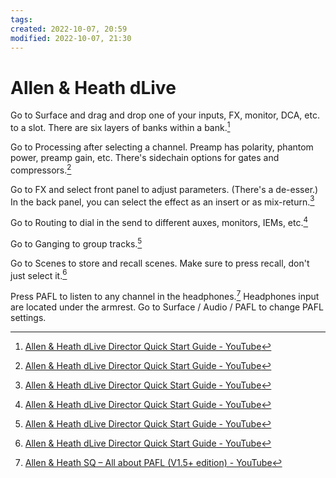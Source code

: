 ```yaml
---
tags: 
created: 2022-10-07, 20:59
modified: 2022-10-07, 21:30
---
```


# Allen & Heath dLive
Go to Surface and drag and drop one of your inputs, FX, monitor, DCA, etc. to a slot. There are six layers of banks within a bank.[^1]

Go to Processing after selecting a channel. Preamp has polarity, phantom power, preamp gain, etc. There's sidechain options for gates and compressors.[^1]

Go to FX and select front panel to adjust parameters. (There's a de-esser.) In the back panel, you can select the effect as an insert or as mix-return.[^1]

Go to Routing to dial in the send to different auxes, monitors, IEMs, etc.[^1]

Go to Ganging to group tracks.[^1]

Go to Scenes to store and recall scenes. Make sure to press recall, don't just select it.[^1]

Press PAFL to listen to any channel in the headphones.[^2] Headphones input are located under the armrest. Go to Surface / Audio / PAFL to change PAFL settings.

[^1]: [Allen & Heath dLive Director Quick Start Guide - YouTube](https://www.youtube.com/watch?v=VqRIXtfsi6U)
[^2]: [Allen & Heath SQ – All about PAFL (V1.5+ edition) - YouTube](https://www.youtube.com/watch?v=dPxVjJUwRYA)